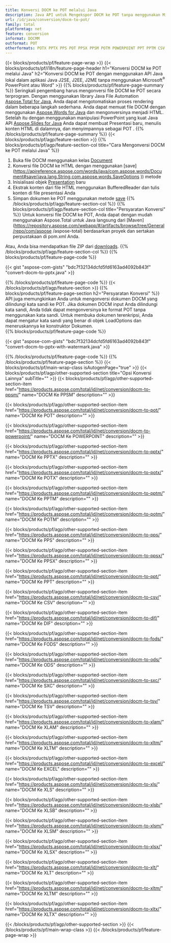 ```yaml
---
title: Konversi DOCM ke POT melalui Java
description: Java API untuk Mengekspor DOCM ke POT tanpa menggunakan Microsoft Word atau PowerPoint
url: /id/java/conversion/docm-to-pot/
family: total
platformtag: net
feature: conversion
informat: DOCMM
outformat: POT
otherformats: POTX PPTX PPS POT PPSX PPSM POTM POWERPOINT PPT PPTM CSV DIF FODS ODS SXC TSV XLAM XLTM EXCEL XLS XLSB XLSM XLSX XLT XLTM XLTX
---
```

{{< blocks/products/pf/feature-page-wrap >}}
{{< blocks/products/pf/i18n/feature-page-header h1="Konversi DOCM ke POT melalui Java" h2="Konversi DOCM ke POT dengan menggunakan API Java lokal dalam aplikasi Java J2SE, J2EE, J2ME tanpa menggunakan Microsoft<sup>&reg;</sup> PowerPoint atau Word" >}}
{{% blocks/products/pf/feature-page-summary %}}
Seringkali pengembang harus mengonversi file DOCM ke POT secara terprogram. Dengan menggunakan library Java File Automation [Aspose.Total for Java](https://products.aspose.com/total/java/), Anda dapat mengotomatiskan proses rendering dalam beberapa langkah sederhana. Anda dapat memuat file DOCM dengan menggunakan [Aspose.Words for Java](https://products.aspose.com/words/java/) dan mengonversinya menjadi HTML. Setelah itu dengan menggunakan manipulasi PowerPoint yang kuat Java API [Aspose.Slides for Java](https://products.aspose.com/slides/java/) Anda dapat membuat Presentasi baru, menulis konten HTML di dalamnya, dan menyimpannya sebagai POT .
{{% /blocks/products/pf/feature-page-summary  %}}
{{< blocks/products/pf/agp/feature-section >}}
{{% blocks/products/pf/agp/feature-section-col title="Cara Mengonversi DOCM ke POT melalui Java" %}}
1. Buka file DOCM menggunakan kelas [Document](https://apireference.aspose.com/words/java/com.aspose.words/Document)
2. Konversi file DOCM ke HTML dengan menggunakan [save](https://apireference.aspose.com/words/java/com.aspose.words/Document#save(java.lang.String,com.aspose.words.SaveOptions )) metode
3. Inisialisasi objek [Presentation](https://apireference.aspose.com/slides/java/com.aspose.slides/Presentation) baru
5. Ekstrak konten dari file HTML menggunakan BufferedReader dan tulis konten di file presentasi Anda
6. Simpan dokumen ke POT menggunakan metode [save](https://apireference.aspose.com/slides/java/com.aspose.slides/Presentation#save-java.io.OutputStream-int-)
{{% /blocks/products/pf/agp/feature-section-col %}}
{{% blocks/products/pf/agp/feature-section-col title="Persyaratan Konversi" %}}
Untuk konversi file DOCM ke POT, Anda dapat dengan mudah menggunakan Aspose.Total untuk Java langsung dari [Maven](https://repository.aspose.com/webapp/#/artifacts/browse/tree/General/repo/com/aspose /aspose-total) berdasarkan proyek dan sertakan perpustakaan di pom.xml Anda.

Atau, Anda bisa mendapatkan file ZIP dari [downloads](https://downloads.aspose.com/total/java).
{{% /blocks/products/pf/agp/feature-section-col %}}
{{% blocks/products/pf/feature-page-code %}}

{{< gist "aspose-com-gists" "bdc7f32134dcfd5fd6163ad4092b843f" "convert-docm-to-pptx.java" >}}


{{% /blocks/products/pf/feature-page-code %}}
{{< /blocks/products/pf/agp/feature-section >}}
{{% blocks/products/pf/feature-page-section  h2="Persyaratan Konversi" %}}
API juga memungkinkan Anda untuk mengonversi dokumen DOCM yang dilindungi kata sandi ke POT. Jika dokumen DOCM input Anda dilindungi kata sandi, Anda tidak dapat mengonversinya ke format POT tanpa menggunakan kata sandi. Untuk membuka dokumen terenkripsi, Anda dapat mengatur kata sandi yang benar di objek LoadOptions dan meneruskannya ke konstruktor Dokumen.  
{{% blocks/products/pf/feature-page-code %}}

{{< gist "aspose-com-gists" "bdc7f32134dcfd5fd6163ad4092b843f" "convert-docm-to-pptx-with-watermark.java" >}}

{{% /blocks/products/pf/feature-page-code  %}}
{{% /blocks/products/pf/feature-page-section %}}
{{< blocks/products/pf/main-wrap-class isAutogenPage="true" >}}
{{< blocks/products/pf/agp/other-supported-section title="Opsi Konversi Lainnya" subTitle="" >}}
{{< blocks/products/pf/agp/other-supported-section-item href="https://products.aspose.com/total/id/net/conversion/docm-to-ppsm/" name="DOCM Ke PPSM" description="" >}}

{{< blocks/products/pf/agp/other-supported-section-item href="https://products.aspose.com/total/id/net/conversion/docm-to-pot/" name="DOCM Ke POT" description="" >}}

{{< blocks/products/pf/agp/other-supported-section-item href="https://products.aspose.com/total/id/net/conversion/docm-to-powerpoint/" name="DOCM Ke POWERPOINT" description="" >}}

{{< blocks/products/pf/agp/other-supported-section-item href="https://products.aspose.com/total/id/net/conversion/docm-to-pptx/" name="DOCM Ke PPTX" description="" >}}

{{< blocks/products/pf/agp/other-supported-section-item href="https://products.aspose.com/total/id/net/conversion/docm-to-potx/" name="DOCM Ke POTX" description="" >}}

{{< blocks/products/pf/agp/other-supported-section-item href="https://products.aspose.com/total/id/net/conversion/docm-to-pptm/" name="DOCM Ke PPTM" description="" >}}

{{< blocks/products/pf/agp/other-supported-section-item href="https://products.aspose.com/total/id/net/conversion/docm-to-potm/" name="DOCM Ke POTM" description="" >}}

{{< blocks/products/pf/agp/other-supported-section-item href="https://products.aspose.com/total/id/net/conversion/docm-to-pps/" name="DOCM Ke PPS" description="" >}}

{{< blocks/products/pf/agp/other-supported-section-item href="https://products.aspose.com/total/id/net/conversion/docm-to-ppsx/" name="DOCM Ke PPSX" description="" >}}

{{< blocks/products/pf/agp/other-supported-section-item href="https://products.aspose.com/total/id/net/conversion/docm-to-ppt/" name="DOCM Ke PPT" description="" >}}

{{< blocks/products/pf/agp/other-supported-section-item href="https://products.aspose.com/total/id/net/conversion/docm-to-csv/" name="DOCM Ke CSV" description="" >}}

{{< blocks/products/pf/agp/other-supported-section-item href="https://products.aspose.com/total/id/net/conversion/docm-to-dif/" name="DOCM Ke DIF" description="" >}}

{{< blocks/products/pf/agp/other-supported-section-item href="https://products.aspose.com/total/id/net/conversion/docm-to-fods/" name="DOCM Ke FODS" description="" >}}

{{< blocks/products/pf/agp/other-supported-section-item href="https://products.aspose.com/total/id/net/conversion/docm-to-ods/" name="DOCM Ke ODS" description="" >}}

{{< blocks/products/pf/agp/other-supported-section-item href="https://products.aspose.com/total/id/net/conversion/docm-to-sxc/" name="DOCM Ke SXC" description="" >}}

{{< blocks/products/pf/agp/other-supported-section-item href="https://products.aspose.com/total/id/net/conversion/docm-to-tsv/" name="DOCM Ke TSV" description="" >}}

{{< blocks/products/pf/agp/other-supported-section-item href="https://products.aspose.com/total/id/net/conversion/docm-to-xlam/" name="DOCM Ke XLAM" description="" >}}

{{< blocks/products/pf/agp/other-supported-section-item href="https://products.aspose.com/total/id/net/conversion/docm-to-xltm/" name="DOCM Ke XLTM" description="" >}}

{{< blocks/products/pf/agp/other-supported-section-item href="https://products.aspose.com/total/id/net/conversion/docm-to-excel/" name="DOCM Ke EXCEL" description="" >}}

{{< blocks/products/pf/agp/other-supported-section-item href="https://products.aspose.com/total/id/net/conversion/docm-to-xls/" name="DOCM Ke XLS" description="" >}}

{{< blocks/products/pf/agp/other-supported-section-item href="https://products.aspose.com/total/id/net/conversion/docm-to-xlsb/" name="DOCM Ke XLSB" description="" >}}

{{< blocks/products/pf/agp/other-supported-section-item href="https://products.aspose.com/total/id/net/conversion/docm-to-xlsm/" name="DOCM Ke XLSM" description="" >}}

{{< blocks/products/pf/agp/other-supported-section-item href="https://products.aspose.com/total/id/net/conversion/docm-to-xlsx/" name="DOCM Ke XLSX" description="" >}}

{{< blocks/products/pf/agp/other-supported-section-item href="https://products.aspose.com/total/id/net/conversion/docm-to-xlt/" name="DOCM Ke XLT" description="" >}}

{{< blocks/products/pf/agp/other-supported-section-item href="https://products.aspose.com/total/id/net/conversion/docm-to-xltm/" name="DOCM Ke XLTM" description="" >}}

{{< blocks/products/pf/agp/other-supported-section-item href="https://products.aspose.com/total/id/net/conversion/docm-to-xltx/" name="DOCM Ke XLTX" description="" >}}


{{< /blocks/products/pf/agp/other-supported-section >}}
{{< /blocks/products/pf/main-wrap-class >}}
{{< /blocks/products/pf/feature-page-wrap >}}